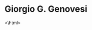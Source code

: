<html lang="en">
<head>
<meta charset="UTF-8">
<meta name="viewport" content="width=device-width, initial-scale=1.0">

</head>
<body>
  <h1>
    Giorgio G. Genovesi
  </h1>
  
</body>
<\html>
